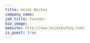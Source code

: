 ```yaml
---
title: Heidi Burkey
company_name: 
job_title: Founder
bio_image: 
website: http://www.heidiburkey.com/
is_guest: true
---
```



